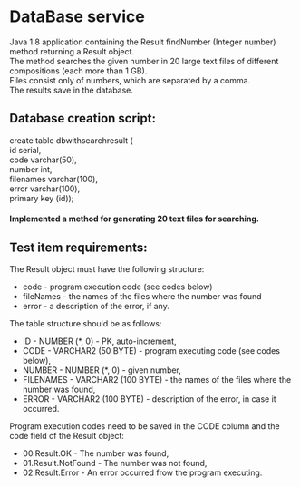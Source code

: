 # DataBase service
Java 1.8 application containing the Result findNumber (Integer number) method returning a Result object.    
The method searches the given number in 20 large text files of different compositions (each more than 1 GB).    
Files consist only of numbers, which are separated by a comma.  
The results save in the database.

## Database creation script:  
create table dbwithsearchresult (    
id serial,    
    code varchar(50),    
    number int,    
    filenames varchar(100),    
    error varchar(100),    
    primary key (id));    

#### Implemented a method for generating 20 text files for searching.

## Test item requirements:
The Result object must have the following structure:  
* code - program execution code (see codes below)  
* fileNames - the names of the files where the number was found  
* error - a description of the error, if any. 

The table structure should be as follows:  
* ID - NUMBER (*, 0) - PK, auto-increment,  
* CODE - VARCHAR2 (50 BYTE) - program executing code (see codes below),  
* NUMBER - NUMBER (*, 0) - given number,  
* FILENAMES - VARCHAR2 (100 BYTE) - the names of the files where the number was found, 
* ERROR - VARCHAR2 (100 BYTE) - description of the error, in case it occurred.  

Program execution codes need to be saved in the CODE column and the code field of the Result object:  
* 00.Result.OK - The number was found,  
* 01.Result.NotFound - The number was not found,  
* 02.Result.Error - An error occurred frow the program executing.
